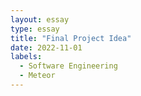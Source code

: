 ```yaml
---
layout: essay
type: essay
title: "Final Project Idea"
date: 2022-11-01
labels:
  - Software Engineering
  - Meteor
---
```


 
